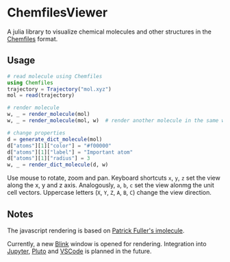 # ChemfilesViewer

A julia library to visualize chemical molecules and other structures in the [Chemfiles](https://github.com/chemfiles/Chemfiles.jl) format.

## Usage

```julia
# read molecule using Chemfiles
using Chemfiles
trajectory = Trajectory("mol.xyz")
mol = read(trajectory)

# render molecule
w, _ = render_molecule(mol)
w, _ = render_molecule(mol, w)  # render another molecule in the same window

# change properties
d = generate_dict_molecule(mol)
d["atoms"][1]["color"] = "#f00000"
d["atoms"][1]["label"] = "Important atom"
d["atoms"][1]["radius"] = 3
w, _ = render_dict_molecule(d, w)
```

Use mouse to rotate, zoom and pan. Keyboard shortcuts `x`, `y`, `z` set the view along the x, y and z axis.
Analogously, `a`, `b`, `c` set the view alonmg the unit cell vectors. Uppercase letters (`X`, `Y`, `Z`, `A`, `B`, `C`) change the view direction.

## Notes

The javascript rendering is based on [Patrick Fuller's imolecule](https://github.com/patrickfuller/imolecule).

Currently, a new [Blink](https://github.com/JuliaGizmos/Blink.jl) window is opened for rendering. Integration into [Jupyter](https://jupyter.org/), [Pluto](https://github.com/fonsp/Pluto.jl) and [VSCode](https://code.visualstudio.com/) is planned in the future.